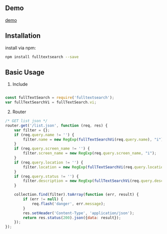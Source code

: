 ## Demo

[demo](https://fulltextsearchdemo.herokuapp.com/twitter_user)

## Installation

install via npm:
```bash
npm install fulltextsearch --save
```
## Basic Usage
1. Include

```javascript

const fullTextSearch = require('fulltextsearch');
var fullTextSearchVi = fullTextSearch.vi;

```
2. Router
```javascript
/* GET list json */
router.get('/list.json', function (req, res) {
    var filter = {};
    if (req.query.name != '') {
        filter.name = new RegExp(fullTextSearchVi(req.query.name), "i");
    }
    if (req.query.screen_name != '') {
        filter.screen_name = new RegExp(req.query.screen_name, "i");
    }
    if (req.query.location != '') {
        filter.location = new RegExp(fullTextSearchVi(req.query.location), "i");
    }
    if (req.query.status != '') {
        filter.description = new RegExp(fullTextSearchVi(req.query.description), "i");
    }

    collection.find(filter).toArray(function (err, result) {
        if (err != null) {
            req.flash('danger', err.message);
        }
        res.setHeader('Content-Type', 'application/json');
        return res.status(200).json({data: result});      
    });
});
```